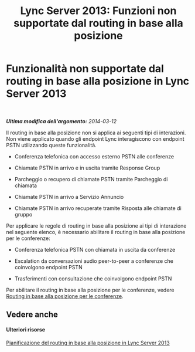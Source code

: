 ﻿---
title: "Lync Server 2013: Funzioni non supportate dal routing in base alla posizione"
TOCTitle: Funzionalità non supportate dal routing in base alla posizione
ms:assetid: c3d54953-a7d6-4465-a6c3-ae411b2d8ea9
ms:mtpsurl: https://technet.microsoft.com/it-it/library/JJ994071(v=OCS.15)
ms:contentKeyID: 52062309
ms.date: 08/24/2015
mtps_version: v=OCS.15
ms.translationtype: HT
---

# Funzionalità non supportate dal routing in base alla posizione in Lync Server 2013

 

_**Ultima modifica dell'argomento:** 2014-03-12_

Il routing in base alla posizione non si applica ai seguenti tipi di interazioni. Non viene applicato quando gli endpoint Lync interagiscono con endpoint PSTN utilizzando queste funzionalità.

  - Conferenza telefonica con accesso esterno PSTN alle conferenze

  - Chiamate PSTN in arrivo e in uscita tramite Response Group

  - Parcheggio o recupero di chiamate PSTN tramite Parcheggio di chiamata

  - Chiamate PSTN in arrivo a Servizio Annuncio

  - Chiamate PSTN in arrivo recuperate tramite Risposta alle chiamate di gruppo

Per applicare le regole di routing in base alla posizione ai tipi di interazione nel seguente elenco, è necessario abilitare il routing in base alla posizione per le conferenze:

  - Conferenza telefonica PSTN con chiamata in uscita da conferenze

  - Escalation da conversazioni audio peer-to-peer a conferenze che coinvolgono endpoint PSTN

  - Trasferimenti con consultazione che coinvolgono endpoint PSTN

Per abilitare il routing in base alla posizione per le conferenze, vedere [Routing in base alla posizione per le conferenze](lync-server-2013-location-based-routing-for-conferencing.md).

## Vedere anche

#### Ulteriori risorse

[Pianificazione del routing in base alla posizione in Lync Server 2013](lync-server-2013-planning-for-location-based-routing.md)

